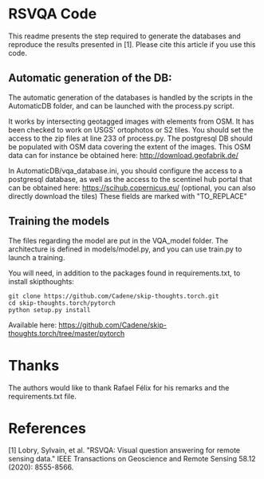 # RSVQA Code
This readme presents the step required to generate the databases and reproduce the results presented in [1]. Please cite this article if you use this code.

## Automatic generation of the DB:
The automatic generation of the databases is handled by the scripts in the AutomaticDB folder, and can be launched with the process.py script.

It works by intersecting geotagged images with elements from OSM.
It has been checked to work on USGS' ortophotos or S2 tiles.
You should set the access to the zip files at line 233 of process.py.
The postgresql DB should be populated with OSM data covering the extent of the images. This OSM data can for instance be obtained here: http://download.geofabrik.de/

In AutomaticDB/vqa_database.ini, you should configure the access to a postgresql database, as well as the access to the scentinel hub portal that can be obtained here: https://scihub.copernicus.eu/ (optional, you can also directly download the tiles)
These fields are marked with "TO_REPLACE"

## Training the models
The files regarding the model are put in the VQA_model folder.
The architecture is defined in models/model.py, and you can use train.py to launch a training.

You will need, in addition to the packages found in requirements.txt, to install skipthoughts:

    git clone https://github.com/Cadene/skip-thoughts.torch.git
    cd skip-thoughts.torch/pytorch
    python setup.py install

Available here:
https://github.com/Cadene/skip-thoughts.torch/tree/master/pytorch

# Thanks
The authors would like to thank Rafael Félix for his remarks and the requirements.txt file.

# References
[1] Lobry, Sylvain, et al. "RSVQA: Visual question answering for remote sensing data." IEEE Transactions on Geoscience and Remote Sensing 58.12 (2020): 8555-8566.